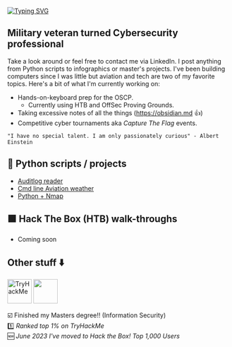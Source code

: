 [![Typing SVG](https://readme-typing-svg.herokuapp.com?font=Fira+Code&pause=1000&color=42F745&width=435&lines=Hi+there+-+I'm+Matt)](https://git.io/typing-svg)

## Military veteran turned Cybersecurity professional
Take a look around or feel free to contact me via LinkedIn. I post anything from Python scripts to infographics or master's projects.
I've been building computers since I was little but aviation and tech are two of my favorite topics. Here's a bit of what I'm currently working on:<br/>
- Hands-on-keyboard prep for the OSCP.
    -   Currently using HTB and OffSec Proving Grounds.
- Taking excessive notes of all the things (https://obsidian.md :+1:)
- Competitive cyber tournaments aka *Capture The Flag* events.

`"I have no special talent. I am only passionately curious" - Albert Einstein`<br/>

## 🐍 Python scripts / projects
- [Auditlog reader](https://github.com/MTTGIT19/auditlog_reader)
- [Cmd line Aviation weather](https://github.com/MTTGIT19/wx-scraper)
- [Python + Nmap](https://github.com/MTTGIT19/ez_nmap)
## 🟩 Hack The Box (HTB) walk-throughs
- Coming soon


## Other stuff :arrow_down:
<img src="https://tryhackme-badges.s3.amazonaws.com/MILMT.png" alt="TryHackMe" height="55">     <img src="https://www.hackthebox.eu/badge/image/758161" height="55">    



:ballot_box_with_check: Finished my Masters degree!! (Information Security)  
:one: *Ranked top 1% on TryHackMe*  
:new: *June 2023 I've moved to Hack the Box!* *Top 1,000 Users*

  <!--
**MTTGIT19/MTTGIT19** is a ✨ _special_ ✨ repository because its `README.md` (this file) appears on your GitHub profile.

Here are some ideas to get you started:

- 🔭 I’m currently working on ...
- 🌱 I’m currently learning ...
- 👯 I’m looking to collaborate on ...
- 🤔 I’m looking for help with ...
- 💬 Ask me about ...
- 📫 How to reach me: ...
- 😄 Pronouns: ...
- ⚡ Fun fact: ...
-->

